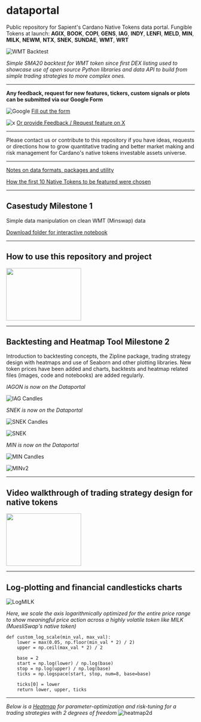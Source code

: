 # dataportal
Public repository for Sapient's Cardano Native Tokens data portal.
Fungible Tokens at launch: **AGIX**, **BOOK**, **COPI**, **GENS**, **IAG**, **INDY**, **LENFI**, **MELD**, **MIN**, **MILK**, **NEWM**, **NTX**, **SNEK**, **SUNDAE**, **WMT**, **WRT**

![WMT Backtest](https://github.com/Sapient-Predictive-Analytics/dataportal/blob/main/backtesting/WMT_SMA20_full_signals.png)


*Simple SMA20 backtest for WMT token since first DEX listing used to showcase use of open source Python libraries and data API to build from simple trading strategies to more complex ones.*


***

**Any feedback, request for new features, tickers, custom signals or plots can be submitted via our Google Form**

![Google](https://img.shields.io/badge/google-4285F4?style=for-the-badge&logo=google&logoColor=white)
[Fill out the form](https://forms.gle/H1fMqNMmyYhaVepV6)

![x](http://i.imgur.com/tXSoThF.png)
[Or provide Feedback / Request feature on X](https://twitter.com/SapientSwarm)

***

Please contact us or contribute to this repository if you have ideas, requests or directions how to grow quantitative trading and better market making and risk management for Cardano's native tokens investable assets universe.

***
[Notes on data formats, packages and utility](https://github.com/Sapient-Predictive-Analytics/dataportal/blob/main/utility.md)

[How the first 10 Native Tokens to be featured were chosen](https://github.com/Sapient-Predictive-Analytics/dataportal/blob/main/rationale.md)

***
## Casestudy Milestone 1
Simple data manipulation on clean WMT (Minswap) data

[Download folder for interactive notebook](https://github.com/Sapient-Predictive-Analytics/dataportal/tree/main/casestudy)


***
## How to use this repository and project

[<img src="https://i.imgur.com/NiU8xcT.png" width="200" height="140" />](https://www.youtube.com/watch?v=YOUTUBE_VIDEO_ID_HERE)

***
## Backtesting and Heatmap Tool Milestone 2
Introduction to backtesting concepts, the Zipline package, trading strategy design with heatmaps and use of Seaborn and other plotting libraries.
New token prices have been added and charts, backtests and heatmap related files (images, code and notebooks) are added regularly.

*IAGON is now on the Dataportal*

![IAG Candles](https://github.com/Sapient-Predictive-Analytics/dataportal/blob/main/tokens/IAG_candles_log.png)

*SNEK is now on the Dataportal*

![SNEK Candles](https://github.com/Sapient-Predictive-Analytics/dataportal/blob/main/tokens/SNEK_candles.png)

![SNEK](https://github.com/Sapient-Predictive-Analytics/dataportal/blob/main/tokens/snek.png)

*MIN is now on the Dataportal*

![MIN Candles](https://github.com/Sapient-Predictive-Analytics/dataportal/blob/main/tokens/MIN_candles_log.png)

![MINv2](https://github.com/Sapient-Predictive-Analytics/dataportal/blob/main/tokens/minv2.png)

***
## Video walkthrough of trading strategy design for native tokens

[<img src="https://github.com/Sapient-Predictive-Analytics/dataportal/blob/main/HeatmapTool/NEW_ICON_SW.png" width="200" height="140" />](https://youtu.be/f6Z5DMaJmcw)

***

## Log-plotting and financial candlesticks charts

![LogMILK](https://github.com/Sapient-Predictive-Analytics/dataportal/blob/main/tokens/MILK_candles_log.png)

*Here, we scale the axis logarithmically optimized for the entire price range to show meaningful price action across a highly volatile token like MILK (MuesliSwap's native token)*

~~~
def custom_log_scale(min_val, max_val):
    lower = max(0.05, np.floor(min_val * 2) / 2)
    upper = np.ceil(max_val * 2) / 2
    
    base = 2
    start = np.log(lower) / np.log(base)
    stop = np.log(upper) / np.log(base)
    ticks = np.logspace(start, stop, num=8, base=base)
    
    ticks[0] = lower
    return lower, upper, ticks
~~~

***
*Below is a [Heatmap](https://github.com/Sapient-Predictive-Analytics/dataportal/blob/main/HeatmapTool/heatmap.md) for parameter-optimization and risk-tuning for a trading strategies with 2 degrees of freedom*
![heatmap2d](https://github.com/Sapient-Predictive-Analytics/dataportal/blob/main/HeatmapTool/Heatmap2D.png)
